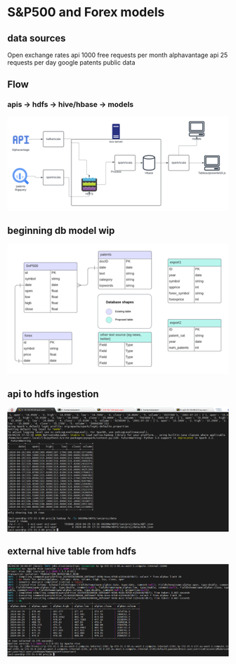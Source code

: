# S&P500 and Forex models

## data sources
Open exchange rates api
    1000 free requests per month
alphavantage api
    25 requests per day
google patents public data
## Flow 
### apis -> hdfs -> hive/hbase -> models

![alt text](CloudArchitecture.png "pipeline")
## beginning db model wip
![alt text](db_model.png "dbmodel")

## api to hdfs ingestion
![alt text](ingest_av_api_hdfs.png "hdfs_ingestion")

## external hive table from hdfs 
![alt text](hive_table.png "external hive table")
